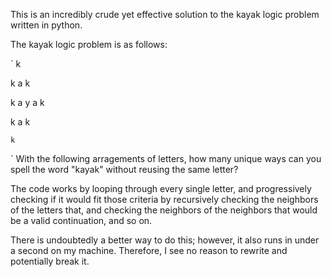 This is an incredibly crude yet effective solution to the kayak logic problem written in python.

The kayak logic problem is as follows:

`
    k

  k a k

k a y a k

  k a k

    k
    
`
With the following arragements of letters, how many unique ways can you spell the word "kayak" without reusing the same letter?

The code works by looping through every single letter, and progressively checking if it would fit those criteria by recursively checking the neighbors of the letters that, and checking the neighbors of the neighbors that would be a valid continuation, and so on.

There is undoubtedly a better way to do this; however, it also runs in under a second on my machine. Therefore, I see no reason to rewrite and potentially break it.